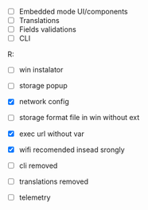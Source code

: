  - [ ] Embedded mode UI/components
 - [ ] Translations
 - [ ] Fields validations
 - [ ] CLI

R:

 - [ ] win instalator
 - [ ] storage popup
 - [x] network config
 - [ ] storage format file in win without ext
 - [x] exec url without var
 - [x] wifi recomended insead srongly

 - [ ] cli removed
 - [ ] translations removed
 - [ ] telemetry